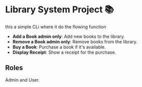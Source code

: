 # Library System Project 📚

this a simple CLi where it do the flowing function 
- **Add a Book admin only**: Add new books to the library.
- **Remove a Book admin only**: Remove books from the library.
- **Buy a Book**: Purchase a book if it's available.
- **Display Receipt**: Show a receipt for the purchase.


## Roles
Admin and User.